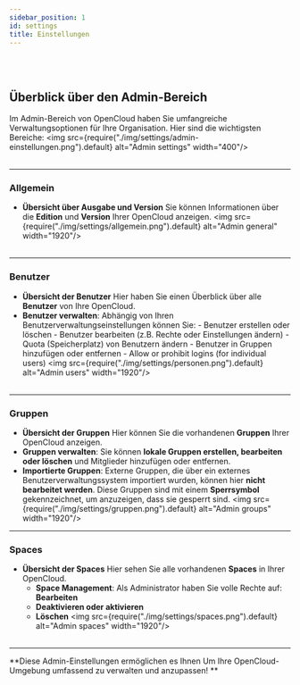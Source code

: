 ```yaml
---
sidebar_position: 1
id: settings
title: Einstellungen
---
```


<br/><br/>

## Überblick über den Admin-Bereich

Im Admin-Bereich von OpenCloud haben Sie umfangreiche Verwaltungsoptionen für Ihre Organisation. Hier sind die wichtigsten Bereiche:
<img src={require("./img/settings/admin-einstellungen.png").default} alt="Admin settings" width="400"/>
<br/><br/>

---

### Allgemein

- **Übersicht über Ausgabe und Version**
  Sie können Informationen über die **Edition** und **Version** Ihrer OpenCloud anzeigen.
  <img src={require("./img/settings/allgemein.png").default} alt="Admin general" width="1920"/>
  <br/><br/>

---

### Benutzer

- **Übersicht der Benutzer**
  Hier haben Sie einen Überblick über alle **Benutzer** von Ihre OpenCloud.
- **Benutzer verwalten**:
  Abhängig von Ihren Benutzerverwaltungseinstellungen können Sie: - Benutzer erstellen oder löschen - Benutzer bearbeiten (z.B. Rechte oder Einstellungen ändern) - Quota (Speicherplatz) von Benutzern ändern - Benutzer in Gruppen hinzufügen oder entfernen - Allow or prohibit logins (for individual users)
  <img src={require("./img/settings/personen.png").default} alt="Admin users" width="1920"/>
  <br/><br/>

---

### Gruppen

- **Übersicht der Gruppen**
  Hier können Sie die vorhandenen **Gruppen** Ihrer OpenCloud anzeigen.
- **Gruppen verwalten**:
  Sie können **lokale Gruppen erstellen, bearbeiten oder löschen** und Mitglieder hinzufügen oder entfernen.
- **Importierte Gruppen**: Externe Gruppen, die über ein externes Benutzerverwaltungssystem importiert wurden, können hier **nicht bearbeitet werden**. Diese Gruppen sind mit einem **Sperrsymbol**  
   gekennzeichnet, um anzuzeigen, dass sie gesperrt sind.
  <img src={require("./img/settings/gruppen.png").default} alt="Admin groups" width="1920"/>

---

### Spaces

- **Übersicht der Spaces**
  Hier sehen Sie alle vorhandenen **Spaces** in Ihrer OpenCloud.
  - **Space Management**: Als Administrator haben Sie volle Rechte auf: **Bearbeiten**
  - **Deaktivieren oder aktivieren**
  - **Löschen**
    <img src={require("./img/settings/spaces.png").default} alt="Admin spaces" width="1920"/>
    <br/><br/>

---

**Diese Admin-Einstellungen ermöglichen es Ihnen Um Ihre OpenCloud-Umgebung umfassend zu verwalten und anzupassen! **
